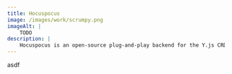 ```yaml
---
title: Hocuspocus
image: /images/work/scrumpy.png
imageAlt: |
    TODO
description: |
    Hocuspocus is an open-source plug-and-play backend for the Y.js CRDT.
---
```


asdf

